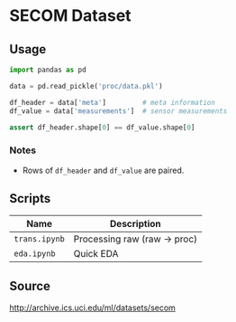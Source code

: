 # SECOM Dataset

## Usage
```python
import pandas as pd

data = pd.read_pickle('proc/data.pkl')

df_header = data['meta']         # meta information
df_value = data['measurements']  # sensor measurements

assert df_header.shape[0] == df_value.shape[0]
```

### Notes
* Rows of `df_header` and `df_value` are paired.

## Scripts
|  Name         | Description                   |
|  ---          |  ---                          |
| `trans.ipynb` | Processing raw (raw -> proc)  |
| `eda.ipynb`   | Quick EDA                     |


## Source
http://archive.ics.uci.edu/ml/datasets/secom

